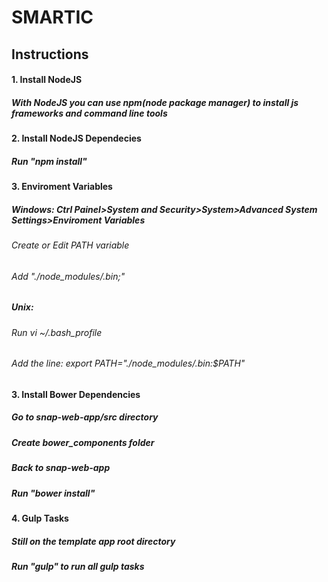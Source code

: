<h1>SMARTIC</h1>

<h2>Instructions</h2>
	
<h4>1. Install NodeJS</h4>
<h5>With NodeJS you can use npm(node package manager) to install js frameworks and command line tools</h5>

<h4>2. Install NodeJS Dependecies</h4>
<h5>Run "npm install"</h5>

<h4>3. Enviroment Variables </h4>
<h5>Windows: Ctrl Painel>System and Security>System>Advanced System Settings>Enviroment Variables</h5>
<h6>Create or Edit PATH variable</h6>
<h6>Add "./node_modules/.bin;"</h6>

<h5>Unix: </h5>
<h6>Run vi ~/.bash_profile</h6>
<h6>Add the line: export PATH="./node_modules/.bin:$PATH"</h6>

<h4>3. Install Bower Dependencies</h4>
<h5>Go to snap-web-app/src directory</h5>
<h5>Create bower_components folder</h5>
<h5>Back to snap-web-app</h5>
<h5>Run "bower install"</h5>

<h4>4. Gulp Tasks</h4>
<h5>Still on the template app root directory<h5>
<h5>Run "gulp" to run all gulp tasks</h5>
